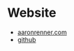 Website 
============
  * [aaronrenner.com](https://aaronrenner.com/ "Personal Website")
  * [github](https://github.com/Aman7123/ "Github Profile")

